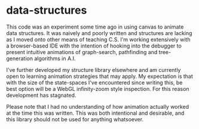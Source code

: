data-structures
===============

This code was an experiment some time ago in using canvas to animate data structures.  It was naively and poorly written
and structures are lacking as I moved onto other means of teaching C.S.  I'm working extensively with a browser-based IDE
with the intention of hooking into the debugger to present intuitive animations of graph-search, pathfinding and
tree-generation algorithms in A.I.

I've further developed my structure library elsewhere and am currently open to learning animation strategies that may
apply.  My expectation is that with the size of the state-spaces I've encountered since writing this, be best option will
be a WebGL infinity-zoom style inspection.  For this reason development has stagnated.

Please note that I had no understanding of how animation actually worked at the time this was written.
This was both intentional and desirable, and this library should not be used for anything whatsoever.
